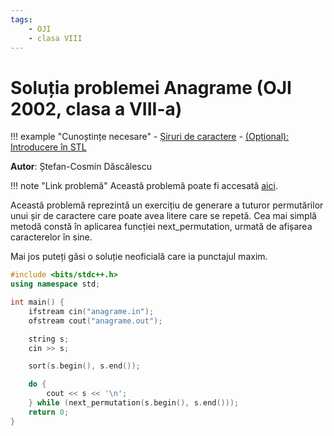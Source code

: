 ```yaml
---
tags:
    - OJI
    - clasa VIII
---
```


# Soluția problemei Anagrame (OJI 2002, clasa a VIII-a)

!!! example "Cunoștințe necesare"
    - [Șiruri de caractere](../../../../cppintro/strings.md)
    - [(Opțional): Introducere în STL](../../../../cppintro/stl.md)

**Autor**: Ștefan-Cosmin Dăscălescu

!!! note "Link problemă"
    Această problemă poate fi accesată [aici](https://kilonova.ro/problems/708/).

Această problemă reprezintă un exercițiu de generare a tuturor permutărilor unui șir de caractere care poate avea litere care se repetă. Cea mai simplă metodă constă în aplicarea funcției next_permutation, urmată de afișarea caracterelor în sine. 

Mai jos puteți găsi o soluție neoficială care ia punctajul maxim.

```cpp
#include <bits/stdc++.h>
using namespace std;

int main() {
    ifstream cin("anagrame.in");
    ofstream cout("anagrame.out");

    string s;
    cin >> s;

    sort(s.begin(), s.end());

    do {
        cout << s << '\n';
    } while (next_permutation(s.begin(), s.end()));
    return 0;
}
```